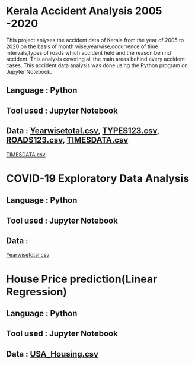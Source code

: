 
# Kerala Accident Analysis  2005 -2020
This project anlyses the accident data of Kerala from the year of 2005 to 2020 on the basis of month wise,yearwise,occurrence of time intervals,types of roads which accident held and the reason behind accident. This analysis covering all the main areas behind every accident cases. This accident data analysis was done using the Python program on Jupyter Notebook.

## Language : Python
## Tool used : Jupyter Notebook 
## Data : [Yearwisetotal.csv](https://github.com/Sachinsn19/EduBridge/files/7027545/Yearwisetotal.csv), [TYPES123.csv](https://github.com/Sachinsn19/EduBridge/files/7027546/TYPES123.csv), [ROADS123.csv](https://github.com/Sachinsn19/EduBridge/files/7027547/ROADS123.csv), [TIMESDATA.csv](https://github.com/Sachinsn19/EduBridge/files/7027548/TIMESDATA.csv)



[TIMESDATA.csv](https://github.com/Sachinsn19/EduBridge/files/7027548/TIMESDATA.csv)


# COVID-19  Exploratory Data Analysis

## Language : Python
## Tool used : Jupyter Notebook 
## Data :
[Yearwisetotal.csv](https://github.com/Sachinsn19/EduBridge/files/7027545/Yearwisetotal.csv)

# House Price prediction(Linear Regression)


## Language : Python
## Tool used : Jupyter Notebook 
## Data : [USA_Housing.csv](https://github.com/Sachinsn19/EduBridge/files/7156633/USA_Housing.csv)





